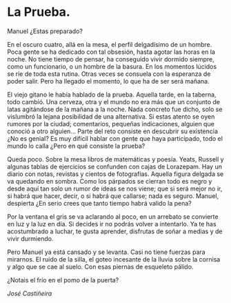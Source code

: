 # La Prueba.

Manuel ¿Estas preparado? 

En el oscuro cuatro, allá en la mesa, el perfil delgadísimo de un hombre. Poca gente se ha dedicado con tal obsesión, hasta agotar las horas en la noche. No tiene tiempo de pensar, ha conseguido vivir dormido siempre, como un funcionario, o un hombre de la basura. En los momentos lúcidos se ríe de toda esta rutina. Otras veces se consuela con la esperanza de poder salir. Pero ha llegado el momento, lo que ha de ser será mañana.

El viejo gitano le habı́a hablado de la prueba. Aquella tarde, en la taberna, todo cambió.  Una cerveza, otra y el mundo no era más que un conjunto de latas agitándose de la mañana a la noche. Nada concreto fue dicho, solo se vislumbró la lejana posibilidad de una alternativa. Si estas atento se oyen rumores por la ciudad; comentarios, pequeñas indicaciones, alguien que conoció a otro alguien... Parte del reto consiste en descubrir su existencia ¿No es genial? Es muy difı́cil hablar con gente que haya participado, todo el mundo lo calla ¿Pero en qué consiste la prueba?

Queda poco. Sobre la mesa libros de matemáticas y poesía. Yeats, Russell y algunas tablas de ejercicios se confunden con cajas de Lorazepam. Hay un diario con notas, revistas y cientos de fotografías. Aquella figura delgada se va quedando en sombra. Como los párpados se cierran todo es negro y desde aquı́ tan solo un rumor de ideas se nos viene; que si será mejor no ir, si habrá que hacer, decir, o si habrá que callarse; nada es seguro. Manuel, despierta ¿En serio crees que tanto tiempo habrá valido la pena?

Por la ventana el gris se va aclarando al poco, en un arrebato se convierte en luz y la luz en dı́a. Si decides ir no podrás volver a intentarlo. Ya te has acostumbrado a luchar, te gusta aprender, disfrutas de soñar a medias y de vivir durmiendo.

Pero Manuel ya está cansado y se levanta. Casi no tiene fuerzas para mirarnos. El ruido de la silla, el goteo incesante de la lluvia sobre la cornisa y algo que se cae al suelo. Con esas piernas de esqueleto pálido.

¿Notais el frı́o en el pomo de la puerta?

*José Castiñeira*
